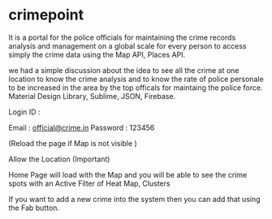 # crimepoint

It is a portal for the police officials for maintaining the crime records analysis and management on a global scale for every person to access simply the crime data using the Map API, Places API.

we had a simple discussion about the idea to see all the crime at one location to know the crime analysis and to know the rate of police personale to be increased in the area by the top officals for maintaing the police force. 
Material Design Library, Sublime, JSON, Firebase.


Login ID : 

Email : official@crime.in 
Password : 123456

(Reload the page if Map is not visible )

Allow the Location (Important) 

Home Page will load with the Map and you will be able to see the crime spots with an Active Filter of Heat Map, Clusters

If you want to add a new crime into the system then you can add that using the Fab button.
